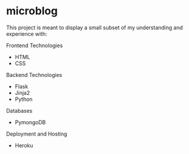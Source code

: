 # microblog

This project is meant to display a small subset of my understanding and experience with:

Frontend Technologies
- HTML
- CSS

Backend Technologies
- Flask
- Jinja2
- Python

Databases
- PymongoDB

Deployment and Hosting
- Heroku
